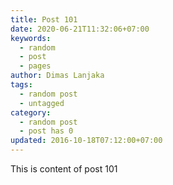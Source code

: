 ```yaml
---
title: Post 101
date: 2020-06-21T11:32:06+07:00
keywords:
  - random
  - post
  - pages
author: Dimas Lanjaka
tags:
  - random post
  - untagged
category:
  - random post
  - post has 0
updated: 2016-10-18T07:12:00+07:00
---
```

This is content of post 101